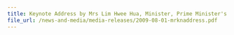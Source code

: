 ```yaml
---
title: Keynote Address by Mrs Lim Hwee Hua, Minister, Prime Minister's Office, Second Minister for Finance and Transport, at The APEC-Customs Business Dialogue 2009, 1 August 2009, Grand Copthorne Waterfront Hotel 
file_url: /news-and-media/media-releases/2009-08-01-mrknaddress.pdf
---
```

